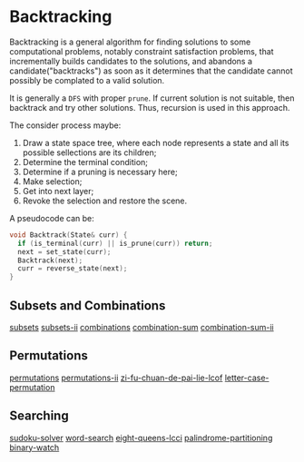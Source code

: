 # Backtracking

Backtracking is a general algorithm for finding solutions to some computational problems, notably constraint satisfaction problems, that incrementally builds candidates to the solutions, and abandons a candidate("backtracks") as soon as it determines that the candidate cannot possibly be complated to a valid solution.

It is generally a `DFS` with proper `prune`. If current solution is not suitable, then backtrack and try other solutions. Thus, recursion is used in this approach.

The consider process maybe:

1. Draw a state space tree, where each node represents a state and all its possible sellections are its children;
2. Determine the terminal condition;
3. Determine if a pruning is necessary here;
4. Make selection;
5. Get into next layer;
6. Revoke the selection and restore the scene.

A pseudocode can be:

```C++
void Backtrack(State& curr) {
  if (is_terminal(curr) || is_prune(curr)) return;
  next = set_state(curr);
  Backtrack(next);
  curr = reverse_state(next);
}
```

## Subsets and Combinations

[subsets](https://leetcode-cn.com/problems/subsets/)
[subsets-ii](https://leetcode-cn.com/problems/subsets-ii/)
[combinations](https://leetcode-cn.com/problems/combinations/)
[combination-sum](https://leetcode-cn.com/problems/combination-sum/)
[combination-sum-ii](https://leetcode-cn.com/problems/combination-sum-ii/)

## Permutations

[permutations](https://leetcode-cn.com/problems/permutations/)
[permutations-ii](https://leetcode-cn.com/problems/permutations-ii/)
[zi-fu-chuan-de-pai-lie-lcof](https://leetcode-cn.com/problems/zi-fu-chuan-de-pai-lie-lcof/)
[letter-case-permutation](https://leetcode-cn.com/problems/letter-case-permutation/)

## Searching

[sudoku-solver](https://leetcode-cn.com/problems/sudoku-solver/)
[word-search](https://leetcode-cn.com/problems/word-search/)
[eight-queens-lcci](https://leetcode-cn.com/problems/eight-queens-lcci/)
[palindrome-partitioning](https://leetcode-cn.com/problems/palindrome-partitioning/)
[binary-watch](https://leetcode-cn.com/problems/binary-watch/)
